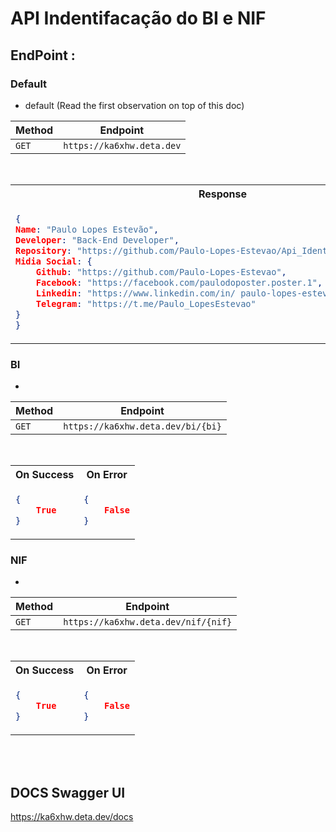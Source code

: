 # API Indentifacação do BI e NIF

## EndPoint : 

### **Default**

- default (Read the first observation on top of this doc)

|Method|Endpoint        |
|------|----------------|
|`GET` |`https://ka6xhw.deta.dev`|

<br>

<table>
<tr>
<th>Response</th>
</tr>
<tr>
<td>

```json
{
Name: "Paulo Lopes Estevão",
Developer: "Back-End Developer",
Repository: "https://github.com/Paulo-Lopes-Estevao/Api_Identity",
Midia Social: {
    Github: "https://github.com/Paulo-Lopes-Estevao",
    Facebook: "https://facebook.com/paulodoposter.poster.1",
    Linkedin: "https://www.linkedin.com/in/ paulo-lopes-estev%C3%A3o-7a70881b4/",
    Telegram: "https://t.me/Paulo_LopesEstevao"
}
}
```
</td>
</tr>
</table>

### **BI**

- 

|Method|Endpoint        |
|------|----------------|
|`GET` |`https://ka6xhw.deta.dev/bi/{bi}`|

<br>

<table>
<tr>
<th>On Success</th>
<th>On Error</th>
</tr>
<tr>
<td>

```json
{
    True
}

```
</td>
<td>

```json
{
    False
}

```
</td>
</tr>
</table>


### **NIF**

- 

|Method|Endpoint        |
|------|----------------|
|`GET` |`https://ka6xhw.deta.dev/nif/{nif}`|

<br>

<table>
<tr>
<th>On Success</th>
<th>On Error</th>
</tr>
<tr>
<td>

```json
{
    True
}
```
</td>
<td>

```json
{
    False
}

```
</td>
</tr>
</table>

<br>
<br>

## **DOCS Swagger UI**
https://ka6xhw.deta.dev/docs